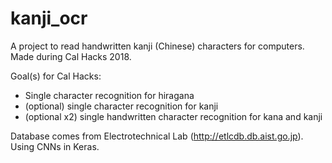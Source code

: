 # kanji_ocr

A project to read handwritten kanji (Chinese) characters for computers. Made during Cal Hacks 2018. 

Goal(s) for Cal Hacks:
 - Single character recognition for hiragana
 - (optional) single character recognition for kanji
 - (optional x2) single handwritten character recognition for kana and kanji
 
 Database comes from Electrotechnical Lab (http://etlcdb.db.aist.go.jp). Using CNNs in Keras. 
